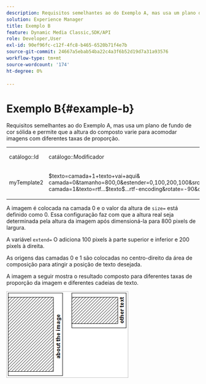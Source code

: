 ```yaml
---
description: Requisitos semelhantes ao do Exemplo A, mas usa um plano de fundo de cor sólida e permite que a altura do composto varie para acomodar imagens com diferentes taxas de proporção.
solution: Experience Manager
title: Exemplo B
feature: Dynamic Media Classic,SDK/API
role: Developer,User
exl-id: 90ef96fc-c12f-4fc8-b465-6520b71f4e7b
source-git-commit: 24667a5ebab54ba22c4a3f6b52d19d7a31a93576
workflow-type: tm+mt
source-wordcount: '174'
ht-degree: 0%

---
```


# Exemplo B{#example-b}

Requisitos semelhantes ao do Exemplo A, mas usa um plano de fundo de cor sólida e permite que a altura do composto varie para acomodar imagens com diferentes taxas de proporção.

<table id="simpletable_37BA3B2A75A9468C9ADEBBC034BADAE7"> 
 <tr class="strow"> 
  <td class="stentry"> <p><span class="codeph"> catálogo::Id</span> </p> </td> 
  <td class="stentry"> <p><span class="codeph"> catálogo::Modificador</span> </p></td> 
 </tr> 
 <tr class="strow"> 
  <td class="stentry"> <p><span class="codeph"> myTemplate2</span> </p></td> 
  <td class="stentry"> <p><span class="codeph"> $texto=camada+1+texto+vai+aqui&amp; camada=0&amp;tamanho=800,0&amp;estender=0,100,200,100&amp;src=$objeto$&amp;origemN=.5,0&amp; camada=1&amp;texto=rtf...$texto$...rtf-encoding&amp;rotate=-90&amp;originN=.5,0&amp;posN=0,5,0</span> </p></td> 
 </tr> 
</table>

A imagem é colocada na camada 0 e o valor da altura de `size=` está definido como 0. Essa configuração faz com que a altura real seja determinada pela altura da imagem após dimensioná-la para 800 pixels de largura.

A variável `extend=` O adiciona 100 pixels à parte superior e inferior e 200 pixels à direita.

As origens das camadas 0 e 1 são colocadas no centro-direito da área de composição para atingir a posição de texto desejada.

A imagem a seguir mostra o resultado composto para diferentes taxas de proporção da imagem e diferentes cadeias de texto.

![Exemplo de imagem B](assets/exampleb.png)

